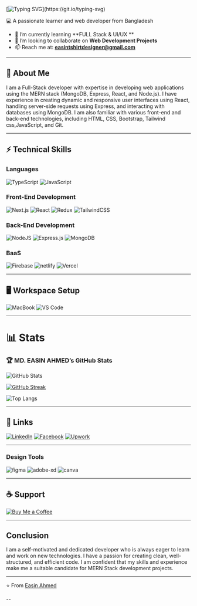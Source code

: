 

[![Typing SVG](https://readme-typing-svg.demolab.com?font=Fira+Code&weight=600&size=30&pause=1000&color=0AF748&width=800&lines=%F0%9F%91%8B+Hi%2C+I%E2%80%99m+MD.+Easin+Ahmed;%F0%9F%8C%B1+I%E2%80%99m+interested+in+learning+new+skills;%F0%9F%92%9E%EF%B8%8F+I%E2%80%99m+currently+learning+MERN+Stack;%F0%9F%91%80+I%E2%80%99m+looking+to+collaborate+on+...;%F0%9F%93%AB+How+to+reach+me+...)](https://git.io/typing-svg)


💻 A passionate learner and web developer from Bangladesh  
- 🌱 I’m currently learning **FULL Stack & UI/UX **  
- 🤝 I’m looking to collaborate on **Web Development Projects**  
- 📫 Reach me at: **easintshirtdesigner@gmail.com** 

---

## 🚀 About Me
I am a Full-Stack developer with expertise in developing web applications using the MERN stack (MongoDB, Express, React, and Node.js). I have experience in creating dynamic and responsive user interfaces using React, handling server-side requests using Express, and interacting with databases using MongoDB. I am also familiar with various front-end and back-end technologies, including HTML, CSS, Bootstrap, Tailwind css,JavaScript, and Git.

---

## ⚡ Technical Skills

### Languages
![TypeScript](https://img.shields.io/badge/TypeScript-3178C6?style=for-the-badge&logo=typescript&logoColor=white)
![JavaScript](https://img.shields.io/badge/JavaScript-F7DF1E?style=for-the-badge&logo=javascript&logoColor=black)

### Front-End Development
![Next.js](https://img.shields.io/badge/Next.js-black?style=for-the-badge&logo=next.js)
![React](https://img.shields.io/badge/React-20232A?style=for-the-badge&logo=react&logoColor=61DAFB)
![Redux](https://img.shields.io/badge/Redux-593D88?style=for-the-badge&logo=redux&logoColor=white)
![TailwindCSS](https://img.shields.io/badge/TailwindCSS-38B2AC?style=for-the-badge&logo=tailwind-css&logoColor=white)

### Back-End Development
![NodeJS](https://img.shields.io/badge/Node.js-339933?style=for-the-badge&logo=node.js&logoColor=white)
![Express.js](https://img.shields.io/badge/Express.js-000000?style=for-the-badge&logo=express&logoColor=white)
![MongoDB](https://img.shields.io/badge/MongoDB-4EA94B?style=for-the-badge&logo=mongodb&logoColor=white)

### BaaS
![Firebase](https://img.shields.io/badge/Firebase-ffca28?style=for-the-badge&logo=firebase&logoColor=black)
![netlify](https://img.shields.io/badge/Netlify-00C7B7?style=for-the-badge&logo=netlify&logoColor=white)
![Vercel](https://img.shields.io/badge/Vercel-000000?style=for-the-badge&logo=vercel&logoColor=white)

---

## 🖥 Workspace Setup
![MacBook](https://img.shields.io/badge/Apple-MacBook_Air_M3-C0C0C0?style=for-the-badge&logo=apple&logoColor=white)
![VS Code](https://img.shields.io/badge/Visual_Studio_Code-0078d7?style=for-the-badge&logo=visual-studio-code&logoColor=white)

---

# 📊 Stats
### 🏆 MD. EASIN AHMED’s GitHub Stats  
![GitHub Stats](https://github-readme-stats.vercel.app/api?username=easinahmed&show_icons=true&theme=radical)

[![GitHub Streak](https://streak-stats.demolab.com?user=easinahmed)](https://git.io/streak-stats)

![Top Langs](https://github-readme-stats.vercel.app/api/top-langs/?username=easinahmed&layout=compact&theme=radical)


---

## 🔗 Links
[![LinkedIn](https://img.shields.io/badge/LinkedIn-0A66C2?style=for-the-badge&logo=linkedin&logoColor=white)](https://www.linkedin.com/in/md-easin-ahmed-4687bb21a/)
[![Facebook](https://img.shields.io/badge/LinkedIn-0A66C2?style=for-the-badge&logo=facebook&logoColor=white)](https://www.facebook.com/easin.ahmedtauhid)
[![Upwork](https://img.shields.io/badge/Upwork-6FDA44?style=for-the-badge&logo=upwork&logoColor=white)](https://www.upwork.com/freelancers/yourname)

---

### Design Tools

![figma](https://img.shields.io/badge/figma-000000?style=for-the-badge&logo=figma&logoColor=white)
![adobe-xd](https://img.shields.io/badge/adobe_xd-470137?style=for-the-badge&logo=adobe-xd&logoColor=white)
![canva](https://img.shields.io/badge/canva-00C4CC?style=for-the-badge&logo=canva&logoColor=white)

---

## ☕ Support
[![Buy Me a Coffee](https://img.shields.io/badge/Buy%20Me%20a%20Coffee-F7CA88?style=for-the-badge&logo=buy-me-a-coffee&logoColor=black)](https://www.buymeacoffee.com/)

---

## Conclusion
I am a self-motivated and dedicated developer who is always eager to learn and work on new technologies. I have a passion for creating clean, well-structured, and efficient code. I am confident that my skills and experience make me a suitable candidate for MERN Stack development projects.


---

⭐️ From [Easin Ahmed](https://github.com/easinahmed)

--

